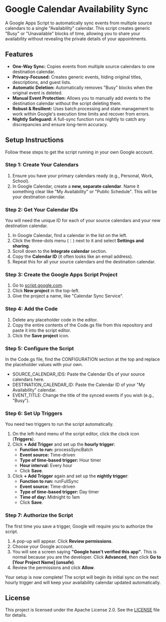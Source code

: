 # **Google Calendar Availability Sync**

A Google Apps Script to automatically sync events from multiple source calendars to a single "Availability" calendar. This script creates generic "Busy" or "Unavailable" blocks of time, allowing you to share your availability without revealing the private details of your appointments.

## **Features**

* **One-Way Sync:** Copies events from multiple source calendars to one destination calendar.  
* **Privacy-Focused:** Creates generic events, hiding original titles, descriptions, and guest lists.  
* **Automatic Deletion:** Automatically removes "Busy" blocks when the original event is deleted.  
* **Manual Event Protection:** Allows you to manually add events to the destination calendar without the script deleting them.  
* **Robust & Resilient:** Uses batch processing and state management to work within Google's execution time limits and recover from errors.  
* **Nightly Safeguard:** A full-sync function runs nightly to catch any discrepancies and ensure long-term accuracy.

## **Setup Instructions**

Follow these steps to get the script running in your own Google account.

### **Step 1: Create Your Calendars**

1. Ensure you have your primary calendars ready (e.g., Personal, Work, School).  
2. In Google Calendar, create a **new, separate calendar**. Name it something clear like "My Availability" or "Public Schedule". This will be your destination calendar.

### **Step 2: Get Your Calendar IDs**

You will need the unique ID for each of your source calendars and your new destination calendar.

1. In Google Calendar, find a calendar in the list on the left.  
2. Click the three-dots menu (⋮) next to it and select **Settings and sharing**.  
3. Scroll down to the **Integrate calendar** section.  
4. Copy the **Calendar ID** (it often looks like an email address).  
5. Repeat this for all your source calendars and the destination calendar.

### **Step 3: Create the Google Apps Script Project**

1. Go to [script.google.com](script.google.com).  
2. Click **New project** in the top-left.  
3. Give the project a name, like "Calendar Sync Service".

### **Step 4: Add the Code**

1. Delete any placeholder code in the editor.  
2. Copy the entire contents of the Code.gs file from this repository and paste it into the script editor.  
3. Click the **Save project** icon.

### **Step 5: Configure the Script**

In the Code.gs file, find the CONFIGURATION section at the top and replace the placeholder values with your own.

* SOURCE\_CALENDAR\_IDS: Paste the Calendar IDs of your source calendars here.  
* DESTINATION\_CALENDAR\_ID: Paste the Calendar ID of your "My Availability" calendar.  
* EVENT\_TITLE: Change the title of the synced events if you wish (e.g., "Busy").

### **Step 6: Set Up Triggers**

You need two triggers to run the script automatically.

1. On the left-hand menu of the script editor, click the clock icon (**Triggers**).  
2. Click **\+ Add Trigger** and set up the **hourly trigger**:  
   * **Function to run:** processSyncBatch  
   * **Event source:** Time-driven  
   * **Type of time-based trigger:** Hour timer  
   * **Hour interval:** Every hour  
   * Click **Save**.  
3. Click **\+ Add Trigger** again and set up the **nightly trigger**:  
   * **Function to run:** runFullSync  
   * **Event source:** Time-driven  
   * **Type of time-based trigger:** Day timer  
   * **Time of day:** Midnight to 1am  
   * Click **Save**.

### **Step 7: Authorize the Script**

The first time you save a trigger, Google will require you to authorize the script.

1. A pop-up will appear. Click **Review permissions**.  
2. Choose your Google account.  
3. You will see a screen saying **"Google hasn't verified this app"**. This is normal because you are the developer. Click **Advanced**, then click **Go to \[Your Project Name\] (unsafe)**.  
4. Review the permissions and click **Allow**.

Your setup is now complete\! The script will begin its initial sync on the next hourly trigger and will keep your availability calendar updated automatically.

## **License**

This project is licensed under the Apache License 2.0. See the [LICENSE](https://github.com/agopalareddy/GoogleCalendarSync/tree/main?tab=Apache-2.0-1-ov-file) file for details.
